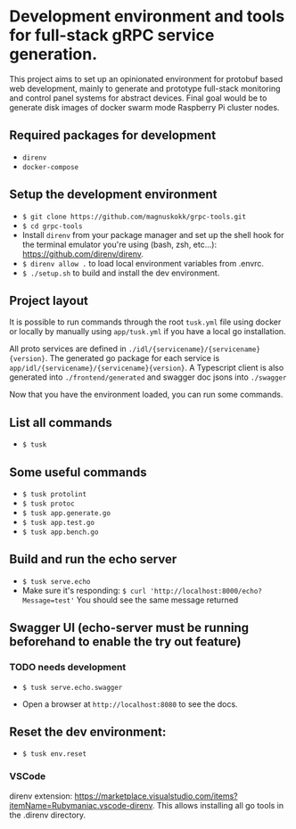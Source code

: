 # Development environment and tools for full-stack gRPC service generation.

This project aims to set up an opinionated environment for protobuf based web development, mainly to generate and prototype full-stack monitoring and control panel systems for abstract devices. Final goal would be to generate disk images of docker swarm mode Raspberry Pi cluster nodes.

## Required packages for development
* `direnv`
* `docker-compose`

## Setup the development environment
* `$ git clone https://github.com/magnuskokk/grpc-tools.git`
* `$ cd grpc-tools`
* Install `direnv` from your package manager and set up the shell hook for the terminal emulator you're using (bash, zsh, etc...): https://github.com/direnv/direnv.
* `$ direnv allow .` to load local environment variables from .envrc.
* `$ ./setup.sh` to build and install the dev environment.

## Project layout
It is possible to run commands through the root `tusk.yml` file using docker or locally by manually using `app/tusk.yml` if you have a local go installation.

All proto services are defined in `./idl/{servicename}/{servicename}{version}`. The generated go package for each service is `app/idl/{servicename}/{servicename}{version}`. A Typescript client is also generated into `./frontend/generated` and swagger doc jsons into `./swagger`

Now that you have the environment loaded, you can run some commands.

## List all commands
* `$ tusk`

## Some useful commands
* `$ tusk protolint`
* `$ tusk protoc`
* `$ tusk app.generate.go`
* `$ tusk app.test.go`
* `$ tusk app.bench.go`

## Build and run the echo server
* `$ tusk serve.echo`
* Make sure it's responding: `$ curl 'http://localhost:8000/echo?Message=test'` You should see the same message returned

## Swagger UI (echo-server must be running beforehand to enable the try out feature)
### TODO needs development
* `$ tusk serve.echo.swagger`

* Open a browser at `http://localhost:8080` to see the docs.

## Reset the dev environment:
* `$ tusk env.reset`

### VSCode
direnv extension: https://marketplace.visualstudio.com/items?itemName=Rubymaniac.vscode-direnv. This allows installing all go tools in the .direnv directory.
